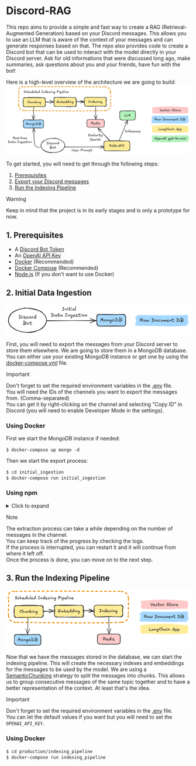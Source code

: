 # Discord-RAG

This repo aims to provide a simple and fast way to create a RAG (Retrieval-Augmented Generation) based on your Discord messages. This allows you to use an LLM that is aware of the context of your messages and can generate responses based on that. The repo also provides code to create a Discord bot that can be used to interact with the model directly in your Discord server. Ask for old informations that were discussed long ago, make summaries, ask questions about you and your friends, have fun with the bot!

Here is a high-level overview of the architecture we are going to build:
![](./docs/img/discord-rag-architecture.png)

To get started, you will need to get through the following steps:

1. [Prerequisites](#prerequisites)
2. [Export your Discord messages](#export-your-discord-messages)
3. [Run the Indexing Pipeline](#todo)

> [!WARNING]  
> Keep in mind that the project is in its early stages and is only a prototype for now.

## 1. Prerequisites

- A [Discord Bot Token](https://discordjs.guide/preparations/setting-up-a-bot-application.html#your-bot-s-token)
- An [OpenAI API Key](https://platform.openai.com/settings/)
- [Docker](https://www.docker.com/) (Recommended)
- [Docker Compose](https://docs.docker.com/compose/) (Recommended)
- [Node.js](https://nodejs.org/en/) (If you don't want to use Docker)

## 2. Initial Data Ingestion

![](./docs/img/initial-data-ingestion.png)

First, you will need to export the messages from your Discord server to store them elsewhere. We are going to store them in a MongoDB database.
You can either use your existing MongoDB instance or get one by using the [docker-compose.yml](./docker-compose.yml) file.

> [!IMPORTANT]  
> Don't forget to set the required environment variables in the [.env](./initial_ingestion/src/.env) file.  
> You will need the IDs of the channels you want to export the messages from. (Comma-separated)  
> You can get it by right-clicking on the channel and selecting "Copy ID" in Discord (you will need to enable Developer Mode in the settings).

### Using Docker

First we start the MongoDB instance if needed:
```console
$ docker-compose up mongo -d
```

Then we start the export process:
```console
$ cd initial_ingestion
$ docker-compose run initial_ingestion
```

### Using npm
<details>
    <summary>Click to expand</summary>

```console
$ cd initial_ingestion
$ npm install
$ npm start
```
</details>

> [!NOTE]  
> The extraction process can take a while depending on the number of messages in the channel.  
> You can keep track of the progress by checking the logs.  
> If the process is interrupted, you can restart it and it will continue from where it left off.  
> Once the process is done, you can move on to the next step.

## 3. Run the Indexing Pipeline

![](./docs/img/indexing-pipeline.png)

Now that we have the messages stored in the database, we can start the indexing pipeline. This will create the necessary indexes and embeddings for the messages to be used by the model. We are using a [SemanticChunking](https://github.com/FullStackRetrieval-com/RetrievalTutorials/blob/a4570f3c4883eb9b835b0ee18990e62298f518ef/tutorials/LevelsOfTextSplitting/5_Levels_Of_Text_Splitting.ipynb) strategy to split the messages into chunks. This allows us to group consecutive messages of the same topic together and to have a better representation of the context. At least that's the idea.

> [!IMPORTANT]
> Don't forget to set the required environment variables in the [.env](./production/indexing_pipeline/.env) file.  
> You can let the default values if you want but you will need to set the `OPENAI_API_KEY`.

### Using Docker

```
$ cd production/indexing_pipeline
$ docker-compose run indexing_pipeline
```